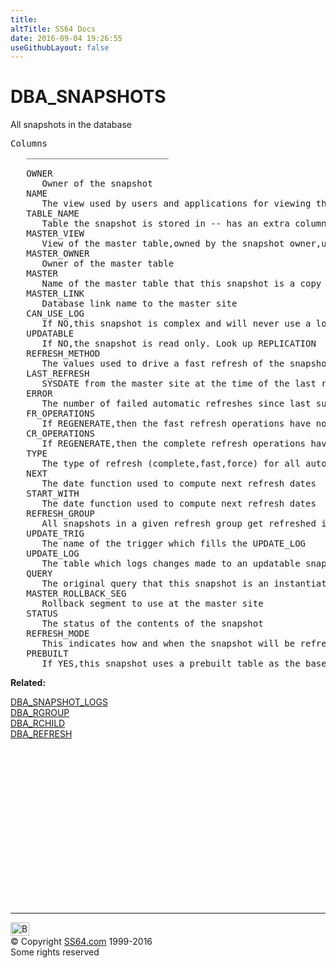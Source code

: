 ```yaml
---
title:
altTitle: SS64 Docs
date: 2016-09-04 19:26:55
useGithubLayout: false
---
```

<!-- #BeginLibraryItem "/Library/head_orad.lbi" --><!-- #EndLibraryItem --><h1>DBA_SNAPSHOTS </h1><p> All snapshots in the database </p> 
 
<pre>Columns
   ___________________________
 
   OWNER
      Owner of the snapshot
   NAME
      The view used by users and applications for viewing the snapshot
   TABLE_NAME
      Table the snapshot is stored in -- has an extra column for the master rowid
   MASTER_VIEW
      View of the master table,owned by the snapshot owner,used for refreshes
   MASTER_OWNER
      Owner of the master table
   MASTER
      Name of the master table that this snapshot is a copy of
   MASTER_LINK
      Database link name to the master site
   CAN_USE_LOG
      If NO,this snapshot is complex and will never use a log
   UPDATABLE
      If NO,the snapshot is read only. Look up REPLICATION 
   REFRESH_METHOD
      The values used to drive a fast refresh of the snapshot
   LAST_REFRESH
      SYSDATE from the master site at the time of the last refresh
   ERROR
      The number of failed automatic refreshes since last successful refresh
   FR_OPERATIONS
      If REGENERATE,then the fast refresh operations have not been generated
   CR_OPERATIONS
      If REGENERATE,then the complete refresh operations have not been generated
   TYPE
      The type of refresh (complete,fast,force) for all automatic refreshes
   NEXT
      The date function used to compute next refresh dates
   START_WITH
      The date function used to compute next refresh dates
   REFRESH_GROUP
      All snapshots in a given refresh group get refreshed in the same transaction
   UPDATE_TRIG
      The name of the trigger which fills the UPDATE_LOG
   UPDATE_LOG
      The table which logs changes made to an updatable snapshots
   QUERY
      The original query that this snapshot is an instantiation of
   MASTER_ROLLBACK_SEG
      Rollback segment to use at the master site
   STATUS
      The status of the contents of the snapshot
   REFRESH_MODE
      This indicates how and when the snapshot will be refreshed
   PREBUILT
      If YES,this snapshot uses a prebuilt table as the base table</pre>
<p><b>Related:</b></p>
<p><a href="DBA_SNAPSHOT_LOGS.html">DBA_SNAPSHOT_LOGS</a><br>
<a href="DBA_RGROUP.html">DBA_RGROUP</a><br>
<a href="DBA_RCHILD.html">DBA_RCHILD</a> 
<a href="DBA_REFRESH.html"><br>
DBA_REFRESH</a></p><!-- #BeginLibraryItem "/Library/foot_orad.lbi" --><p>
<!-- oracle-footer -->
<ins class="adsbygoogle" style="display:inline-block;width:300px;height:250px" data-ad-client="ca-pub-6140977852749469" data-ad-slot="4275490898"></ins>
<script>
(adsbygoogle = window.adsbygoogle || []).push({});
</script></p>
<hr>
<div id="bl" class="footer"><a href="DBA_SNAPSHOTS.html#"><img src="../images/top.png" width="30" height="22" alt="Back to the Top"></a></div>
<div id="br" class="footer, tagline">© Copyright <a href="../index.html">SS64.com</a> 1999-2016<br>
Some rights reserved</div>
<!-- #EndLibraryItem -->

